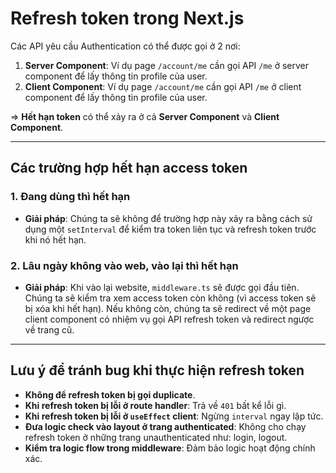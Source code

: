 # Refresh token trong Next.js

Các API yêu cầu Authentication có thể được gọi ở 2 nơi:

1. **Server Component**: Ví dụ page `/account/me` cần gọi API `/me` ở server component để lấy thông tin profile của user.
2. **Client Component**: Ví dụ page `/account/me` cần gọi API `/me` ở client component để lấy thông tin profile của user.

=> **Hết hạn token** có thể xảy ra ở cả **Server Component** và **Client Component**.

---

## Các trường hợp hết hạn access token

### 1. Đang dùng thì hết hạn

- **Giải pháp**: Chúng ta sẽ không để trường hợp này xảy ra bằng cách sử dụng một `setInterval` để kiểm tra token liên tục và refresh token trước khi nó hết hạn.

### 2. Lâu ngày không vào web, vào lại thì hết hạn

- **Giải pháp**: Khi vào lại website, `middleware.ts` sẽ được gọi đầu tiên. Chúng ta sẽ kiểm tra xem access token còn không (vì access token sẽ bị xóa khi hết hạn). Nếu không còn, chúng ta sẽ redirect về một page client component có nhiệm vụ gọi API refresh token và redirect ngược về trang cũ.

---

## Lưu ý để tránh bug khi thực hiện refresh token

- **Không để refresh token bị gọi duplicate**.
- **Khi refresh token bị lỗi ở route handler**: Trả về `401` bất kể lỗi gì.
- **Khi refresh token bị lỗi ở `useEffect` client**: Ngừng `interval` ngay lập tức.
- **Đưa logic check vào layout ở trang authenticated**: Không cho chạy refresh token ở những trang unauthenticated như: login, logout.
- **Kiểm tra logic flow trong middleware**: Đảm bảo logic hoạt động chính xác.
